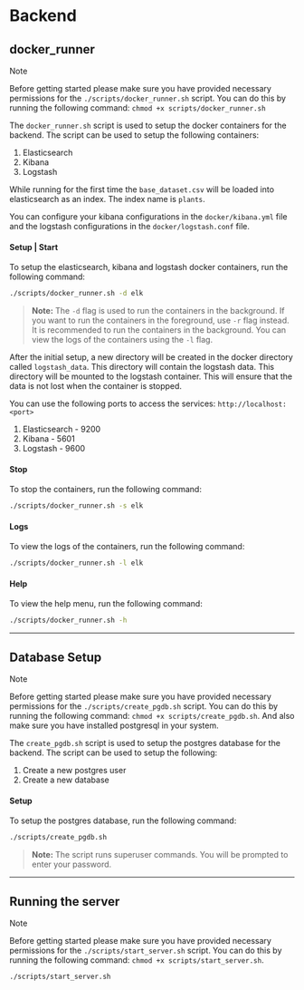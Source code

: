 # Backend

## docker_runner

> [!NOTE]  
> Before getting started please make sure you have provided necessary permissions for the `./scripts/docker_runner.sh` script.
> You can do this by running the following command: `chmod +x scripts/docker_runner.sh`

The `docker_runner.sh` script is used to setup the docker containers for the backend. The script can be 
used to setup the following containers:
1. Elasticsearch
2. Kibana
3. Logstash

While running for the first time the `base_dataset.csv` will be loaded into elasticsearch as an index.
The index name is `plants`. 

You can configure your kibana configurations in the `docker/kibana.yml` file and 
the logstash configurations in the `docker/logstash.conf` file.


#### Setup | Start
To setup the elasticsearch, kibana and logstash docker containers, run the following command:

```bash
./scripts/docker_runner.sh -d elk
```

> **Note:** The `-d` flag is used to run the containers in the background.
> If you want to run the containers in the foreground, use `-r` flag instead.
> It is recommended to run the containers in the background. You can view the
> logs of the containers using the `-l` flag.

After the initial setup, a new directory will be created in the docker directory
called `logstash_data`. This directory will contain the logstash data. This directory will be mounted to 
the logstash container. This will ensure that the data is not lost when the container is stopped.

You can use the following ports to access the services: `http://localhost:<port>`
1. Elasticsearch - 9200
2. Kibana - 5601
3. Logstash - 9600

#### Stop
To stop the containers, run the following command:
```bash
./scripts/docker_runner.sh -s elk
```

#### Logs
To view the logs of the containers, run the following command:
```bash
./scripts/docker_runner.sh -l elk
```

#### Help
To view the help menu, run the following command:
```bash
./scripts/docker_runner.sh -h
```

--------------------------------------------

## Database Setup

> [!NOTE]
> Before getting started please make sure you have provided necessary permissions for the `./scripts/create_pgdb.sh` script.
> You can do this by running the following command: `chmod +x scripts/create_pgdb.sh`. And also make sure you have installed 
> postgresql in your system.

The `create_pgdb.sh` script is used to setup the postgres database for the backend. The script can be
used to setup the following:
1. Create a new postgres user
2. Create a new database

#### Setup
To setup the postgres database, run the following command:
```bash
./scripts/create_pgdb.sh
```
> **Note:** The script runs superuser commands. You will be prompted to enter your password.

--------------------------------------------

## Running the server

> [!NOTE]
> Before getting started please make sure you have provided necessary permissions for the `./scripts/start_server.sh` script.
> You can do this by running the following command: `chmod +x scripts/start_server.sh`.

```bash
./scripts/start_server.sh
```
